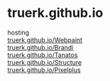 # truerk.github.io
hosting<br>
<a href="http://truerk.github.io/Webpaint">truerk.github.io/Webpaint</a><br>
<a href="http://truerk.github.io/Brandi">truerk.github.io/Brandi</a><br>
<a href="http://truerk.github.io/Tanatos">truerk.github.io/Tanatos</a><br>
<a href="http://truerk.github.io/Structure">truerk.github.io/Structure</a><br>
<a href="http://truerk.github.io/Pixelplus">truerk.github.io/Pixelplus</a><br>
